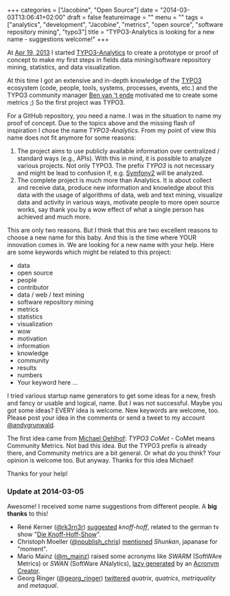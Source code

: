 +++
categories = ["Jacobine", "Open Source"]
date = "2014-03-03T13:06:41+02:00"
draft = false
featureimage = ""
menu = ""
tags = ["analytics", "development", "Jacobine", "metrics", "open source", "software repository mining", "typo3"]
title = "TYPO3-Analytics is looking for a new name - suggestions welcome!"
+++

At [Apr 19, 2013](https://github.com/andygrunwald/Jacobine/commit/b44dd91e359ad55478919cc94278d26fffbdde03) I started [TYPO3-Analytics](https://github.com/andygrunwald/Jacobine) to create a prototype or proof of concept to make my first steps in fields data mining/software repository mining, statistics, and data visualization.

At this time I got an extensive and in-depth knowledge of the [TYPO3](https://typo3.org/) ecosystem (code, people, tools, systems, processes, events, etc.) and the TYPO3 community manager [Ben van 't ende](https://ben.vanten.de/) motivated me to create some metrics ;)
So the first project was TYPO3.

<!--more-->

For a GitHub repository, you need a name.
I was in the situation to name my proof of concept.
Due to the topics above and the missing flash of inspiration I chose the name *TYPO3-Analytics*.
From my point of view this name does not fit anymore for some reasons:

 1. The project aims to use publicly available information over centralized / standard ways (e.g., APIs). With this in mind, it is possible to analyze various projects. Not only TYPO3. The prefix *TYPO3* is not necessary and might be lead to confusion if, e.g. [Symfony2](https://github.com/symfony/symfony) will be analyzed.
 2. The complete project is much more than Analytics. It is about collect and receive data, produce new information and knowledge about this data with the usage of algorithms of data, web and text mining, visualize data and activity in various ways, motivate people to more open source works, say thank you by a wow effect of what a single person has achieved and much more.

This are only two reasons.
But I think that this are two excellent reasons to choose a new name for this baby.
And this is the time where YOUR innovation comes in.
We are looking for a new name with your help.
Here are some keywords which might be related to this project:

* data
* open source
* people
* contributor
* data / web / text mining
* software repository mining
* metrics
* statistics
* visualization
* wow
* motivation
* information
* knowledge
* community
* results
* numbers
* Your keyword here ...

I tried various startup name generators to get some ideas for a new, fresh and fancy or usable and logical, name.
But I was not successful.
Maybe you got some ideas?
EVERY idea is welcome.
New keywords are welcome, too.
Please post your idea in the comments or send a tweet to my account [@andygrunwald](https://twitter.com/andygrunwald).

The first idea came from [Michael Oehlhof](https://twitter.com/michadu_typo3): *TYPO3 CoMet* - CoMet means Community Metrics.
Not bad this idea.
But the TYPO3 prefix is already there, and Community metrics are a bit general.
Or what do you think? Your opinion is welcome too.
But anyway.
Thanks for this idea Michael!

Thanks for your help!

### Update at 2014-03-05

Awesome! I received some name suggestions from different people.
A **big thanks** to this!

* René Kerner ([@rk3rn3r](https://twitter.com/rk3rn3r)) [suggested](https://twitter.com/rk3rn3r/status/440604026368180224) *knoff-hoff*, related to the german tv show "[Die Knoff-Hoff-Show](https://de.wikipedia.org/wiki/Die_Knoff-Hoff-Show)".
* Christoph Moeller ([@npublish_chris](https://twitter.com/npublish_chris)) [mentioned](https://twitter.com/npublish_chris/status/440969565472698368) *Shunkan*, japanase for "moment".
* Mario Mainz ([@m_mainz](https://twitter.com/m_mainz)) raised some acronyms like *SWARM* (SoftWAre Metrics) or *SWAN* (SoftWare ANalytics), [lazy generated](https://twitter.com/m_mainz/status/440972275597066241) by an [Acronym Creator](http://acronymcreator.net/ace.py).
* Georg Ringer ([@georg_ringer](https://twitter.com/georg_ringer[)) [twittered](https://twitter.com/georg_ringer/status/441263913896644608) *quatrix*, *quatrics*, *metriquality* and *metaqual*.
